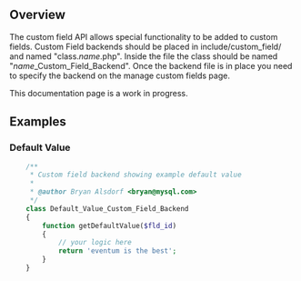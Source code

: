 ## Overview ##

The custom field API allows special functionality to be added to custom fields. Custom Field backends should be placed in include/custom_field/ and named "class.*name*.php". Inside the file the class should be named "*name*_Custom_Field_Backend". Once the backend file is in place you need to specify the backend on the manage custom fields page.

This documentation page is a work in progress.

Examples
--------

### Default Value

```php
    /**
     * Custom field backend showing example default value
     *
     * @author Bryan Alsdorf <bryan@mysql.com>
     */
    class Default_Value_Custom_Field_Backend
    {
        function getDefaultValue($fld_id)
        {
            // your logic here
            return 'eventum is the best';
        }
    }
```